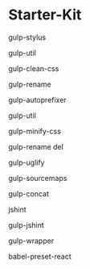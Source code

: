 # Starter-Kit

gulp-stylus

gulp-util

gulp-clean-css

gulp-rename

gulp-autoprefixer

gulp-util

gulp-minify-css

gulp-rename del

gulp-uglify

gulp-sourcemaps

gulp-concat

jshint

gulp-jshint

gulp-wrapper

babel-preset-react
